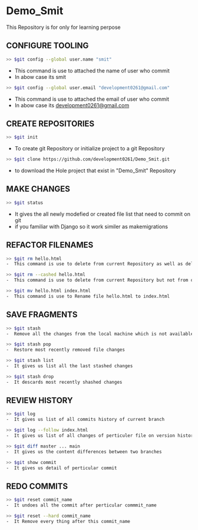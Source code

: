 # Demo_Smit
This Repository is for only for learning perpose 

## CONFIGURE TOOLING

```sh
>> $git config --global user.name "smit"
 ```
- This command is use to attached the name of user who 
   commit
- In abow case its smit


```sh
>> $git config --global user.email "development0261@gmail.com"
 ```
- This command is use to attached the email of user who 
   commit
- In abow case its development0261@gmail.com

## CREATE REPOSITORIES

```sh
>> $git init
```
- To create git Repository or initialize project to a git Repository


```sh
>> $git clone https://github.com/development0261/Demo_Smit.git
```
- to download the Hole project that exist in "Demo_Smit" Repository

## MAKE CHANGES

```sh
>> $git status
```
- It gives the all newly modefied or created file list 
   that need to commit on git
- if you familiar with Django so it work similer as 
   makemigrations

## REFACTOR FILENAMES
```sh
>> $git rm hello.html
-  This command is use to delete from current Repository as well as delete from our local machine directory
```

```sh
>> $git rm --cashed hello.html
-  This command is use to delete from current Repository but not from our local machine directory 
```

```sh
>> $git mv hello.html index.html
-  This command is use to Rename file hello.html to index.html

```


## SAVE FRAGMENTS

```sh
>> $git stash
-  Remove all the changes from the local machine which is not available in version control
```

```sh 
>> $git stash pop
-  Restore most recently removed file changes
```

```sh
>> $git stash list
-  It gives us list all the last stashed changes
```

```sh
>> $git stash drop
-  It descards most recently shashed changes 
```

## REVIEW HISTORY
```sh
>> $git log
-  It gives us list of all commits history of current branch
```

```sh
>> $git log --follow index.html
-  It gives us list of all changes of perticuler file on version history including renames
```

```sh
>> $git diff master ... main
-  It gives us the content differences between two branches
```

```sh
>> $git show commit
-  It gives us detail of perticular commit
```
## REDO COMMITS
```sh
>> $git reset commit_name
-  It undoes all the commit after perticular commmit_name
```

```sh
>> $git reset --hard commit_name
-  It Remove every thing after this commit_name
```
